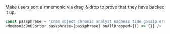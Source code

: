 Make users sort a mnemonic via drag & drop to prove that they have backed it up.

```js
const passphrase = 'cram object chronic analyst sadness tide gossip error snack boss immune extra';
<MnemonicDnDSorter passphrase={passphrase} onAllDropped={() => {}} />
```
